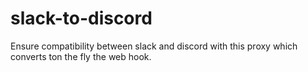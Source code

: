 # slack-to-discord
Ensure compatibility between slack and discord with this proxy which converts ton the fly the web hook.
